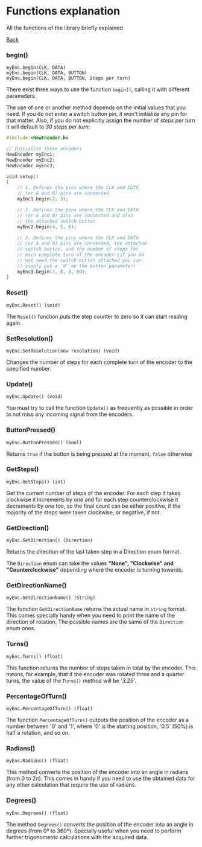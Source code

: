 # Functions explanation

All the functions of the library briefly explained

[Back](README.md#methods)

### begin()
`myEnc.begin(CLK, DATA)` \
`myEnc.begin(CLK, DATA, BUTTON)` \
`myEnc.begin(CLK, DATA, BUTTON, Steps per turn)` 

There exist three ways to use the function `begin()`, calling it with different parameters.

The use of one or another method depends on the initial values that you need. If you do not enter a switch button pin, it won't initialize any pin for that matter. Also, if you do not explicitly assign the number of *steps per turn* it will default to *30 steps per turn*:
```cpp
#include <NewEncoder.h>

// Initialize three encoders
NewEncoder myEnc1;
NewEncoder myEnc2;
NewEncoder myEnc3;

void setup()
{
    // 1. Defines the pins where the CLK and DATA
    // (or A and B) pins are connected
    myEnc1.begin(2, 3);

    // 2. Defines the pins where the CLK and DATA
    // (or A and B) pins are connected and also
    // the attached switch button
    myEnc2.begin(4, 5, 6);
    
    // 3. Defines the pins where the CLK and DATA
    // (or A and B) pins are connected, the attached
    // switch button, and the number of steps for
    // each complete turn of the encoder (if you do
    // not need the switch button attached you can
    // simply put a '0' on the button parameter)
    myEnc3.begin(7, 8, 9, 60);
}
```
### Reset()
`myEnc.Reset() (void)`

The `Reset()` function puts the step counter to zero so it can start reading again.

### SetResolution()
`myEnc.SetResolution(new resolution) (void)`

Changes the number of steps for each complete turn of the encoder to the specified number.
### Update()
`myEnc.Update() (void)`

You must try to call the function `Update()` as frequently as possible in order to not miss any incoming signal from the encoders.
### ButtonPressed()
`myEnc.ButtonPressed() (bool)`

Returns `true` if the button is being pressed at the moment, `false` otherwise
### GetSteps()
`myEnc.GetSteps() (int)`

Get the current number of steps of the encoder. For each step it takes clockwise it increments by one and for each step counterclockwise it decrements by one too, so the final count can be either positive, if the majority of the steps were taken clockwise, or negative, if not.

### GetDirection()
`myEnc.GetDirection() (Direction)`

Returns the direction of the last taken step in a Direction enum format.

The ``Direction`` enum can take the values **"None", "Clockwise" and "Counterclockwise"** depending where the encoder is turning towards.

### GetDirectionName()
`myEnc.GetDirectionName() (String)`

The function `GetDirectionName` returns the actual name in `string` format. This comes specially handy when you need to print the name of the direction of rotation. The possible names are the same of the ``Direction`` enum ones.
### Turns()
`myEnc.Turns() (float)`

This function returns the number of steps taken in total by the encoder. This means, for example, that if the encoder was rotated three and a quarter turns, the value of the `Turns()` method will be *'3.25'*.
### PercentageOfTurn()
`myEnc.PercentageOfTurn() (float)`

The function `PercentageOfTurn()` outputs the position of the encoder as a number between '0' and '1', where '0' is the starting position, '0.5' (50%) is half a rotation, and so on.
### Radians()
`myEnc.Radians() (float)`

This method converts the position of the encoder into an angle in radians (from 0 to 2π). This comes in handy if you need to use the obtained data for any other calculation that require the use of radians.
### Degrees()
`myEnc.Degrees() (float)`

The method `Degrees()` converts the position of the encoder into an angle in degrees (from 0º to 360º). Specially useful when you need to perform further trigonometric calculations with the acquired data.
